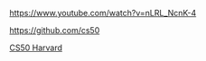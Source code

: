https://www.youtube.com/watch?v=nLRL_NcnK-4

https://github.com/cs50

[CS50 Harvard](https://cs50.harvard.edu/python/2022/ "Harvard University Link")
